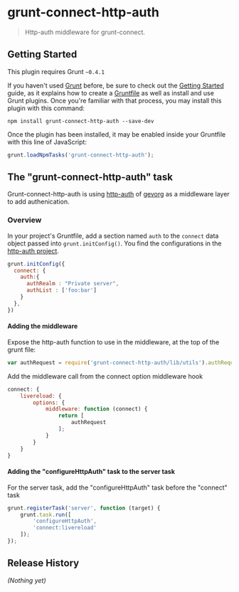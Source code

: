 # grunt-connect-http-auth

> Http-auth middleware for grunt-connect.

## Getting Started
This plugin requires Grunt `~0.4.1`

If you haven't used [Grunt](http://gruntjs.com/) before, be sure to check out the [Getting Started](http://gruntjs.com/getting-started) guide, as it explains how to create a [Gruntfile](http://gruntjs.com/sample-gruntfile) as well as install and use Grunt plugins. Once you're familiar with that process, you may install this plugin with this command:

```shell
npm install grunt-connect-http-auth --save-dev
```

Once the plugin has been installed, it may be enabled inside your Gruntfile with this line of JavaScript:

```js
grunt.loadNpmTasks('grunt-connect-http-auth');
```

## The "grunt-connect-http-auth" task

Grunt-connect-http-auth is using [http-auth](https://github.com/gevorg/http-auth) of [gevorg](https://github.com/gevorg) as a middleware layer to add authenication.

### Overview
In your project's Gruntfile, add a section named `auth` to the `connect` data object passed into `grunt.initConfig()`. You find the configurations in the [http-auth project](https://github.com/gevorg/http-auth#configurations).

```js
grunt.initConfig({
  connect: {
    auth:{
      authRealm : "Private server",
      authList : ['foo:bar']
    }
  },
})
```
#### Adding the middleware
Expose the http-auth function to use in the middleware, at the top of the grunt file:
```js
var authRequest = require('grunt-connect-http-auth/lib/utils').authRequest;
```

Add the middleware call from the connect option middleware hook
```js
connect: {
    livereload: {
        options: {
            middleware: function (connect) {
                return [
                    authRequest
                ];
            }
        }
    }
}
```

#### Adding the "configureHttpAuth" task to the server task
For the server task, add the "configureHttpAuth" task before the "connect" task
```js
grunt.registerTask('server', function (target) {
    grunt.task.run([
        'configureHttpAuth',
        'connect:livereload'
    ]);
});
```

## Release History
_(Nothing yet)_
